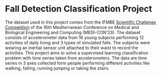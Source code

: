 # Fall Detection Classification Project

The dataset used in this project comes from the IFMBE  [Scientific Challenge Competition](https://sci-challenge.ifmbe.org/) of the
16th Mediterranean Conference on Medical and Biological Engineering and Computing (MEDI-CON’23). The dataset consists of accelerometer data from 16 young subjects performing 12 activities of daily living and 3 types of simulated falls. The subjects were wearing an inertial sensor unit attached to their waist to record the activities. This project aims to solve a supervised learning classification problem with time series taken from accelerometers. The data are time series in 3 axes collected form people performing different activities like walking, falling, running jumping or taking the stairs. 
